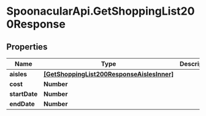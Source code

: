 # SpoonacularApi.GetShoppingList200Response

## Properties

Name | Type | Description | Notes
------------ | ------------- | ------------- | -------------
**aisles** | [**[GetShoppingList200ResponseAislesInner]**](GetShoppingList200ResponseAislesInner.md) |  | 
**cost** | **Number** |  | 
**startDate** | **Number** |  | 
**endDate** | **Number** |  | 


